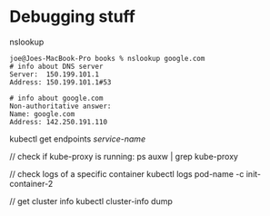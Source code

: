
# Debugging stuff

nslookup

```text
joe@Joes-MacBook-Pro books % nslookup google.com
# info about DNS server
Server:  150.199.101.1 
Address: 150.199.101.1#53

# info about google.com
Non-authoritative answer:
Name: google.com
Address: 142.250.191.110
```

kubectl get endpoints *service-name*

// check if kube-proxy is running:
ps auxw | grep kube-proxy

// check logs of a specific container
kubectl logs pod-name -c init-container-2

// get cluster info
kubectl cluster-info dump
